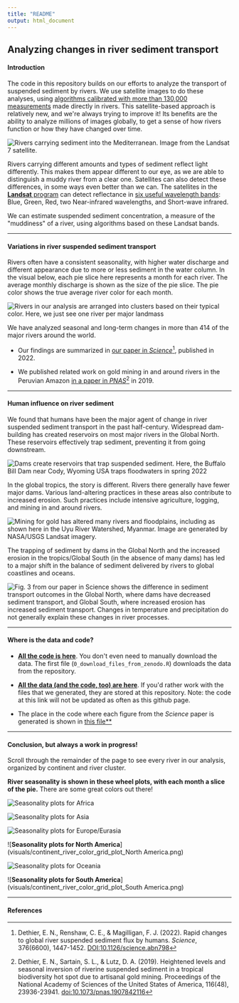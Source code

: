 ```yaml
---
title: "README"
output: html_document
---
```


## Analyzing changes in river sediment transport

#### Introduction
The code in this repository builds on our efforts to analyze the transport of suspended sediment by rivers. We use satellite images to do these analyses, using [algorithms calibrated with more than 130,000 measurements](https://github.com/evandethier/satellite-ssc) made directly in rivers. This satellite-based approach is relatively new, and we're always trying to improve it! Its benefits are the ability to analyze millions of images globally, to get a sense of how rivers function or how they have changed over time.

![**Rivers carrying sediment into the Mediterranean. Image from the Landsat 7 satellite.**](visuals/vjose_river_greece_20020312_ls7_composite_small_cropped.png)

Rivers carrying different amounts and types of sediment reflect light differently. This makes them appear different to our eye, as we are able to distinguish a muddy river from a clear one. Satellites can also detect these differences, in some ways even better than we can. The satellites in the [**Landsat** program](https://landsat.gsfc.nasa.gov/) can detect reflectance in [six useful wavelength bands](https://www.usgs.gov/faqs/what-are-band-designations-landsat-satellites): Blue, Green, Red, two Near-infrared wavelengths, and Short-wave infrared. 


We can estimate suspended sediment concentration, a measure of the "muddiness" of a river, using algorithms based on these Landsat bands. 


* * *

#### Variations in river suspended sediment transport

Rivers often have a consistent seasonality, with higher water discharge and different appearance due to more or less sediment in the water column. In the visual below, each pie slice here represents a month for each river. The average monthly discharge is shown as the size of the pie slice. The pie color shows the true average river color for each month. 

![**Rivers in our analysis are arranged into clusters based on their typical color. Here, we just see one river per major landmass**](visuals/wheel_plots_example_continental_6.png)

We have analyzed seasonal and long-term changes in more than 414 of the major rivers around the world. 

* Our findings are summarized in [our paper in *Science*](https://www.science.org/doi/10.1126/science.abn7980)[^1], published in 2022.

* We published related work on gold mining in and around rivers in the Peruvian Amazon [in a paper in *PNAS*](https://doi.org/10.1073/pnas.1907842116)[^2] in 2019.


* * *

#### Human influence on river sediment

We found that humans have been the major agent of change in river suspended sediment transport in the past half-century. Widespread dam-building has created reservoirs on most major rivers in the Global North. These reservoirs effectively trap sediment, preventing it from going downstream.


![**Dams create reservoirs that trap suspended sediment. Here, the Buffalo Bill Dam near Cody, Wyoming USA traps floodwaters in spring 2022**](visuals/buffalo-bill-dam-sediment.jpg)


In the global tropics, the story is different. Rivers there generally have fewer major dams. Various land-altering practices in these areas also contribute to increased erosion. Such practices include intensive agriculture, logging, and mining in and around rivers. 


![Mining for gold has altered many rivers and floodplains, including as shown here in the Uyu River Watershed, Myanmar. Image are generated by NASA/USGS Landsat imagery.](visuals/myanmar-uyu-gif-1988-2022.gif)


The trapping of sediment by dams in the Global North and the increased erosion in the tropics/Global South (in the absence of many dams) has led to a major shift in the balance of sediment delivered by rivers to global coastlines and oceans. 


![**Fig. 3 from our paper in [*Science*](https://doi.org/10.1126/science.abn798) shows the difference in sediment transport outcomes in the Global North, where dams have decreased sediment transport, and Global South, where increased erosion has increased sediment transport. Changes in temperature and precipitation do not generally explain these changes in river processes.**](visuals/Fig3_latitude_trends_figure.png)

* * *

#### Where is the data and code? 

* [**All the code is here**](https://github.com/evandethier/satellite-ssc/tree/master/outlet-rivers/R). You don't even need to manually download the data. The first file (`0_download_files_from_zenodo.R`) downloads the data from the repository. 

* [**All the data (and the code, too) are here**](https://doi.org/10.5281/zenodo.7772047). If you'd rather work with the files that we generated, they are stored at this repository. Note: the code at this link will not be updated as often as this github page.

* The place in the code where each figure from the *Science* paper is generated is shown in [this file**](https://github.com/evandethier/satellite-ssc/blob/master/outlet-rivers/where_figs_are_in_code.xlsx)



* * *

#### Conclusion, but always a work in progress!

Scroll through the remainder of the page to see every river in our analysis, organized by continent and river cluster.

**River seasonality is shown in these wheel plots, with each month a slice of the pie.** There are some great colors out there!

![**Seasonality plots for Africa**](visuals/continent_river_color_grid_plot_Africa.png)


![**Seasonality plots for Asia**](visuals/continent_river_color_grid_plot_Asia.png)


![**Seasonality plots for Europe/Eurasia**](visuals/continent_river_color_grid_plot_Europe_Eurasia.png)


![**Seasonality plots for North America**](visuals/continent_river_color_grid_plot_North America.png)


![**Seasonality plots for Oceania**](visuals/continent_river_color_grid_plot_Oceania.png)


![**Seasonality plots for South America**](visuals/continent_river_color_grid_plot_South America.png)

* * * 

#### References

[^1]: Dethier, E. N., Renshaw, C. E., & Magilligan, F. J. (2022). Rapid changes to global river suspended sediment flux by humans. *Science*, 376(6600), 1447-1452. [DOI:10.1126/science.abn798](https://doi.org/10.1126/science.abn798)

[^2]: Dethier, E. N., Sartain, S. L., & Lutz, D. A. (2019). Heightened levels and seasonal inversion of riverine suspended sediment in a tropical biodiversity hot spot due to artisanal gold mining. Proceedings of the National Academy of Sciences of the United States of America, 116(48), 23936-23941. [doi:10.1073/pnas.1907842116](https://doi.org/10.1073/pnas.1907842116)